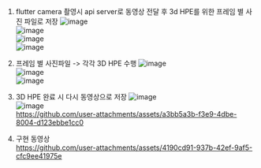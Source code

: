 1. flutter camera 촬영시 api server로 동영상 전달 후 3d HPE를 위한 프레임 별 사진 파일로 저장
![image](https://github.com/user-attachments/assets/5b145083-d0fe-4449-ad02-c2552ff4a047)  
![image](https://github.com/user-attachments/assets/ce8b26c1-3ab2-4907-98f6-a47eb3ce5ecf)  
![image](https://github.com/user-attachments/assets/71569227-6553-490d-a4a6-95b054752ec5)   
![image](https://github.com/user-attachments/assets/13a61f68-0280-4a4b-a890-26536d5ebb1a)   

2. 프레임 별 사진파일 -> 각각 3D HPE 수행
![image](https://github.com/user-attachments/assets/0d571d46-8907-4b26-88d4-c137d93724e0)   
![image](https://github.com/user-attachments/assets/815afdea-27a0-41ad-9b86-89232760dce6)   
![image](https://github.com/user-attachments/assets/adfcc176-ed2c-4882-8ae7-76f1438b9d88)   

3. 3D HPE 완료 시 다시 동영상으로 저장
![image](https://github.com/user-attachments/assets/bdd0e76e-f8df-4c68-9b86-be7ca6f1b2db)   
![image](https://github.com/user-attachments/assets/a413fe61-192b-4c64-99af-141e157b722c)   
https://github.com/user-attachments/assets/a3bb5a3b-f3e9-4dbe-8004-d123ebbe1cc0   

4. 구현 동영상   
https://github.com/user-attachments/assets/4190cd91-937b-42ef-9af5-cfc9ee41975e

